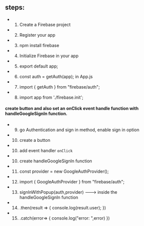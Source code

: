 ## steps:

- 1. Create a Firebase project 
- 2. Register your app
- 3. npm install firebase
- 4. Initialize Firebase in your app
- 5. export default app;
- 6. const auth = getAuth(app); in App.js 
- 7. import { getAuth } from "firebase/auth";
- 8. import app from './firebase.init';

#### create button and also set an onClick event handle function with handleGoogleSignIn function.

- 9. go Authentication and sign in method, enable sign in option
- 10. create a button 
- 10. add event handler `onClick`
- 10. create handleGoogleSignIn function
- 11. const provider = new GoogleAuthProvider(); 
- 12. import { GoogleAuthProvider } from "firebase/auth";
- 13. signInWithPopup(auth,provider) ---> inside the handleGoogleSignIn function
- 14. .then(result => {
        console.log(result.user);
      })
- 15. .catch(error=> {
        console.log("error: ",error)
      })

